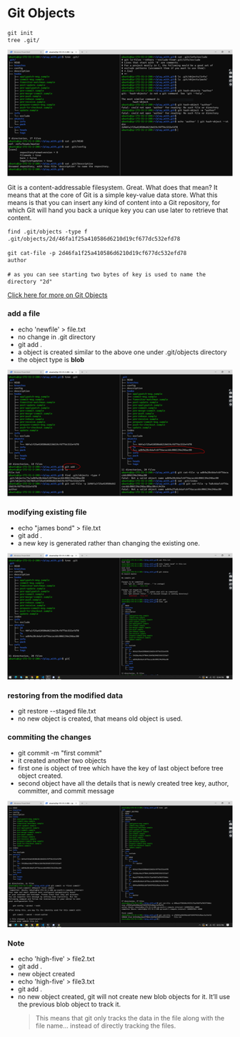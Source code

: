 # Git Objects

```
git init
tree .git/
```

![initialize git repo](git_structure.PNG)

Git is a content-addressable filesystem. Great. What does that mean? It means that at the core of Git is a simple key-value data store. What this means is that you can insert any kind of content into a Git repository, for which Git will hand you back a unique key you can use later to retrieve that content.

```
find .git/objects -type f
.git/objects/2d/46fa1f25a410586d6210d19cf677dc532efd78

git cat-file -p 2d46fa1f25a410586d6210d19cf677dc532efd78
author

# as you can see starting two bytes of key is used to name the directory "2d"
```

[Click here for more on Git Objects](https://git-scm.com/book/en/v2/Git-Internals-Git-Objects)

### add a file

- echo 'newfile' > file.txt
- no change in .git directory
- git add .
- a object is created similar to the above one under .git/objects directory
- the object type is **blob**

![adding a file](git_add_object.PNG)

### modifying existing file

- echo "james bond" > file.txt
- git add .
- a new key is generated rather than changing the existing one.

![modifying existing file](git_modify.PNG)

### restoring from the modified data

- git restore --staged file.txt
- no new object is created, that means old object is used.

### commiting the changes

- git commit -m "first commit"
- it created another two objects
- first one is object of tree which have the key of last object before tree object created.
- second object have all the details that is newly created tree key, author, committer, and commit message

![new commit](git_commit.PNG)

### Note

- echo 'high-five' > file2.txt
- git add .
- new object created
- echo 'high-five' > file3.txt
- git add .
- no new object created, git will not create new blob objects for it. It’ll use the previous blob object to track it.
  > This means that git only tracks the data in the file along with the file name… instead of directly tracking the files.
